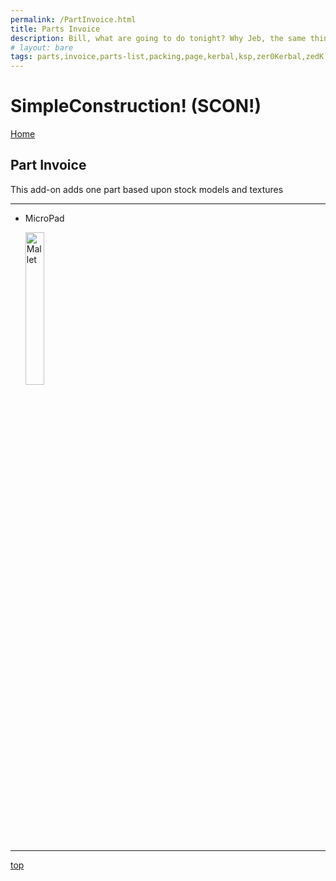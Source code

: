 ```yaml
---
permalink: /PartInvoice.html
title: Parts Invoice
description: Bill, what are going to do tonight? Why Jeb, the same thing we do every night, Take over the world!
# layout: bare
tags: parts,invoice,parts-list,packing,page,kerbal,ksp,zer0Kerbal,zedK
---
```


<!-- PartInvoice.md v1.1.3.1
SimpleConstruction! (SCON!)
created: 01 Feb 2022
updated: 30 Mar 2022 -->
<script src="https://kit.fontawesome.com/0ea5493613.js" crossorigin="anonymous"></script>
<i class="fa fa-gear fa-spin fa-3x" style="color: firebrick"></i>

# SimpleConstruction! (SCON!)

[Home](/index.md)

## Part Invoice

This add-on adds one part based upon stock models and textures

---

* MicroPad

  <img src="https://raw.githubusercontent.com/zer0Kerbal/SimpleConstruction/master/GameData/SimpleConstruction/Parts/%40thumbs/ELMicroPadSC_icon.png" alt="Mallet" width="25%" height="25%" />
---

[top](#Part-Invoice)

<!-- this file CC BY-ND 4.0 by zer0Kerbal -->
